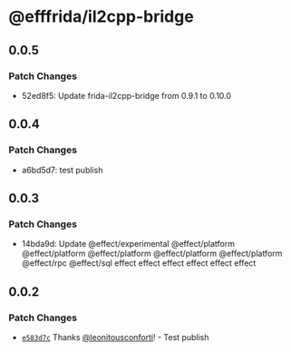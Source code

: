 # @efffrida/il2cpp-bridge

## 0.0.5

### Patch Changes

- 52ed8f5: Update frida-il2cpp-bridge from 0.9.1 to 0.10.0

## 0.0.4

### Patch Changes

- a6bd5d7: test publish

## 0.0.3

### Patch Changes

- 14bda9d: Update @effect/experimental @effect/platform @effect/platform @effect/platform @effect/platform @effect/platform @effect/rpc @effect/sql effect effect effect effect effect effect

## 0.0.2

### Patch Changes

- [`e583d7c`](https://github.com/leonitousconforti/efffrida/commit/e583d7cbc1a61b0aefca1b6fb5a7a4ee6b94da7c) Thanks [@leonitousconforti](https://github.com/leonitousconforti)! - Test publish
